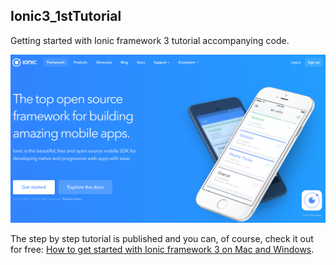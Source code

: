 ## Ionic3_1stTutorial

Getting started with Ionic framework 3 tutorial accompanying code.

![](ionic3.png)

The step by step tutorial is published and you can, of course, check it out for free: [How to get started with Ionic framework 3 on Mac and Windows]().